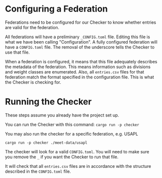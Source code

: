 # Configuring a Federation

Federations need to be configured for our Checker to know whether entries are valid for the federation.

All federations will have a preliminary `_CONFIG.toml` file. Editing this file is what we have been calling "Configuration".
A fully configured federation will have a `CONFIG.toml` file.  The removal of the underscore tells the Checker to use that file.

When a federation is configured, it means that this file adequately describes the metadata of the federation.
This means information such as divisions and weight classes are enumerated.
Also, all `entries.csv` files for that federation match the format specified in the configuration file.
This is what the Checker is checking for.


# Running the Checker

These steps assume you already have the project set up.

You can run the Checker with this command:
```cargo run -p checker```

You may also run the checker for a specific federation, e.g. USAPL

```
cargo run -p checker ./meet-data/usapl
```

The checker will look for a valid `CONFIG.toml`. You will need to make sure you remove the `_` if you want the Checker to run that file.

It will check that all `entries.csv` files are in accordance with the structure described in the `CONFIG.toml` file.